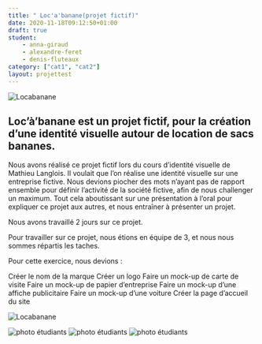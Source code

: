 ```yaml
---
title: " Loc'a'banane(projet fictif)"
date: 2020-11-18T09:12:50+01:00
draft: true
student:
    - anna-giraud
    - alexandre-feret
    - denis-fluteaux
category: ["cat1", "cat2"]   
layout: projettest
---
```



![Locabanane](/imagesprojets/Loc-a-Banane/images/banane02.png)
## Loc’à’banane est un projet fictif, pour la création d’une identité visuelle autour de location de sacs bananes.




Nous avons réalisé ce projet fictif lors du cours d’identité visuelle de Mathieu Langlois. Il voulait que l’on réalise une identité visuelle sur une entreprise fictive. Nous devions piocher des mots n’ayant pas de rapport ensemble pour définir l’activité de la société fictive, afin de nous challenger un maximum. Tout cela aboutissant sur une présentation à l’oral pour expliquer ce projet aux autres, et nous entraîner à présenter un projet.

Nous avons travaillé 2 jours sur ce projet.

Pour travailler sur ce projet, nous étions en équipe de 3, et nous nous sommes répartis les taches.

Pour cette exercice, nous devions :

Créer le nom de la marque
Créer un logo
Faire un mock-up de carte de visite
Faire un mock-up de papier d’entreprise
Faire un mock-up d’une affiche publicitaire
Faire un mock-up d’une voiture
Créer la page d’accueil du site

![Locabanane](/imagesprojets/Loc-a-Banane/images/banane03.png)


![photo étudiants](/imagesprojets/Loc-a-Banane/participants/alexandreferetm.jpg)
![photo étudiants](/imagesprojets/Loc-a-Banane/participants/annagiraudwd.png)
![photo étudiants](/imagesprojets/Loc-a-Banane/participants/denisfluteauxwd.png)
